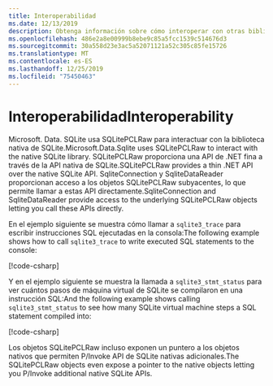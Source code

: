 ```yaml
---
title: Interoperabilidad
ms.date: 12/13/2019
description: Obtenga información sobre cómo interoperar con otras bibliotecas de SQLite.
ms.openlocfilehash: 486e2a8e00999b8ebe9c85a5fcc1539c514676d3
ms.sourcegitcommit: 30a558d23e3ac5a52071121a52c305c85fe15726
ms.translationtype: MT
ms.contentlocale: es-ES
ms.lasthandoff: 12/25/2019
ms.locfileid: "75450463"
---
```

# <a name="interoperability"></a><span data-ttu-id="9523b-103">Interoperabilidad</span><span class="sxs-lookup"><span data-stu-id="9523b-103">Interoperability</span></span>

<span data-ttu-id="9523b-104">Microsoft. Data. SQLite usa SQLitePCLRaw para interactuar con la biblioteca nativa de SQLite.</span><span class="sxs-lookup"><span data-stu-id="9523b-104">Microsoft.Data.Sqlite uses SQLitePCLRaw to interact with the native SQLite library.</span></span> <span data-ttu-id="9523b-105">SQLitePCLRaw proporciona una API de .NET fina a través de la API nativa de SQLite.</span><span class="sxs-lookup"><span data-stu-id="9523b-105">SQLitePCLRaw provides a thin .NET API over the native SQLite API.</span></span> <span data-ttu-id="9523b-106">SqliteConnection y SqliteDataReader proporcionan acceso a los objetos SQLitePCLRaw subyacentes, lo que permite llamar a estas API directamente.</span><span class="sxs-lookup"><span data-stu-id="9523b-106">SqliteConnection and SqliteDataReader provide access to the underlying SQLitePCLRaw objects letting you call these APIs directly.</span></span>

<span data-ttu-id="9523b-107">En el ejemplo siguiente se muestra cómo llamar a `sqlite3_trace` para escribir instrucciones SQL ejecutadas en la consola:</span><span class="sxs-lookup"><span data-stu-id="9523b-107">The following example shows how to call `sqlite3_trace` to write executed SQL statements to the console:</span></span>

[!code-csharp[](../../../../samples/snippets/standard/data/sqlite/InteropSample/Program.cs?name=snippet_Trace)]

<span data-ttu-id="9523b-108">Y en el ejemplo siguiente se muestra la llamada a `sqlite3_stmt_status` para ver cuántos pasos de máquina virtual de SQLite se compilaron en una instrucción SQL:</span><span class="sxs-lookup"><span data-stu-id="9523b-108">And the following example shows calling `sqlite3_stmt_status` to see how many SQLite virtual machine steps a SQL statement compiled into:</span></span>

[!code-csharp[](../../../../samples/snippets/standard/data/sqlite/InteropSample/Program.cs?name=snippet_StatementStatus)]

<span data-ttu-id="9523b-109">Los objetos SQLitePCLRaw incluso exponen un puntero a los objetos nativos que permiten P/Invoke API de SQLite nativas adicionales.</span><span class="sxs-lookup"><span data-stu-id="9523b-109">The SQLitePCLRaw objects even expose a pointer to the native objects letting you P/Invoke additional native SQLite APIs.</span></span>
